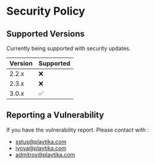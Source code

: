 # Security Policy

## Supported Versions

Сurrently being supported with security updates.

| Version | Supported          |
| ------- | ------------------ |
| 2.2.x   | :x:                |
| 2.3.x   | :x:                |
| 3.0.x   | :white_check_mark: |

## Reporting a Vulnerability
If you have the vulnerability report. Please contact with :

- [sstus@playtika.com](mailto:sstus@playtika.com)
- [iyova@playtika.com](mailto:iyova@playtika.com)
- [admitrov@playtika.com](mailto:admitrov@playtika.com)
